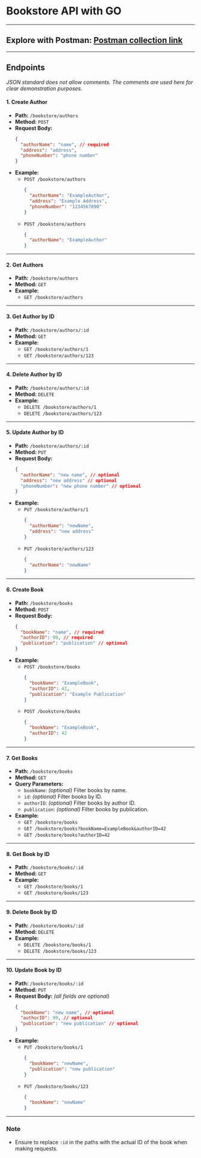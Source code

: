 # Bookstore API with GO
***
## Explore with Postman: [Postman collection link](https://github.com/jahangir1x/book-crud/blob/main/postman_collection/book-crud.postman_collection.json)
***
## Endpoints
*JSON standard does not allow comments. The comments are used here for clear demonstration purposes.*
#### 1. Create Author
- **Path:** `/bookstore/authors`
- **Method:** `POST`
- **Request Body:**
  ```json
  {
    "authorName": "name", // required
    "address": "address",
    "phoneNumber": "phone number"
  }
  ```
- **Example:**
    - `POST /bookstore/authors`
      ```json
      {
        "authorName": "ExampleAuthor",
        "address": "Example Address",
        "phoneNumber": "1234567890"
      }
      ```
    - `POST /bookstore/authors`
      ```json
      {
        "authorName": "ExampleAuthor"
      }
      ```
***
#### 2. Get Authors

- **Path:** `/bookstore/authors`
- **Method:** `GET`
- **Example:**
    - `GET /bookstore/authors`
***
#### 3. Get Author by ID
- **Path:** `/bookstore/authors/:id`
- **Method:** `GET`
- **Example:**
    - `GET /bookstore/authors/1`
    - `GET /bookstore/authors/123`
***
#### 4. Delete Author by ID
- **Path:** `/bookstore/authors/:id`
- **Method:** `DELETE`
- **Example:**
    - `DELETE /bookstore/authors/1`
    - `DELETE /bookstore/authors/123`
***
#### 5. Update Author by ID
- **Path:** `/bookstore/authors/:id`
- **Method:** `PUT`
- **Request Body:**
  ```json
  {
    "authorName": "new name", // optional
    "address": "new address" // optional
    "phoneNumber": "new phone number" // optional
  }
  ```
- **Example:**
    - `PUT /bookstore/authors/1`
      ```json
      {
        "authorName": "newName",
        "address": "new address"
      }
      ```
    - `PUT /bookstore/authors/123`
      ```json
      {
        "authorName": "newName"
      }
      ```
***
#### 6. Create Book
- **Path:** `/bookstore/books`
- **Method:** `POST`
- **Request Body:**
  ```json
  {
    "bookName": "name", // required
    "authorID": 99, // required
    "publication": "publication" // optional
  }
  ```
- **Example:**
    - `POST /bookstore/books`
      ```json
      {
        "bookName": "ExampleBook",
        "authorID": 42,
        "publication": "Example Publication"
      }
      ```
    - `POST /bookstore/books`
      ```json
      {
        "bookName": "ExampleBook",
        "authorID": 42
      }
      ```
***
#### 7. Get Books

- **Path:** `/bookstore/books`
- **Method:** `GET`
- **Query Parameters:**
    - `bookName`: *(optional)* Filter books by name.
    - `id`: *(optional)* Filter books by ID.
    - `authorID`: *(optional)* Filter books by author ID.
    - `publication`: *(optional)* Filter books by publication.
- **Example:**
    - `GET /bookstore/books`
    - `GET /bookstore/books?bookName=ExampleBook&authorID=42`
    - `GET /bookstore/books?authorID=42`
***
#### 8. Get Book by ID

- **Path:** `/bookstore/books/:id`
- **Method:** `GET`
- **Example:**
    - `GET /bookstore/books/1`
    - `GET /bookstore/books/123`
***
#### 9. Delete Book by ID

- **Path:** `/bookstore/books/:id`
- **Method:** `DELETE`
- **Example:**
    - `DELETE /bookstore/books/1`
    - `DELETE /bookstore/books/123`
***
#### 10. Update Book by ID

- **Path:** `/bookstore/books/:id`
- **Method:** `PUT`
- **Request Body:** *(all fields are optional)*
  ```json
  {
    "bookName": "new name", // optional
    "authorID": 99, // optional
    "publication": "new publication" // optional
  }
  ```
- **Example:**
    - `PUT /bookstore/books/1`
      ```json
      {
        "bookName": "newName",
        "publication": "new publication"
      }
      ```
    - `PUT /bookstore/books/123`
      ```json
      {
        "bookName": "newName"
      }
      ```
***

### Note

- Ensure to replace `:id` in the paths with the actual ID of the book when making requests.